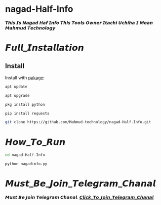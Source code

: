 # nagad-Half-Info
𝙏𝙝𝙞𝙨 𝙄𝙨 𝙉𝙖𝙜𝙖𝙙 𝙃𝙖𝙛 𝙄𝙣𝙛𝙤 𝙏𝙝𝙞𝙨 𝙏𝙤𝙤𝙡𝙨 𝙊𝙬𝙣𝙚𝙧 𝙄𝙩𝙖𝙘𝙝𝙞 𝙐𝙘𝙝𝙞𝙝𝙖 𝙄 𝙈𝙚𝙖𝙣 𝙈𝙖𝙝𝙢𝙪𝙙 𝙏𝙚𝙘𝙝𝙣𝙤𝙡𝙤𝙜𝙮

# 𝙁𝙪𝙡𝙡_𝙄𝙣𝙨𝙩𝙖𝙡𝙡𝙖𝙩𝙞𝙤𝙣
## Install

Install with [pakage]():

```sh
apt update
```
```sh
apt upgrade
```
```sh
pkg install python

```
```sh
pip install requests

```
````bash
git clone https://github.com/Mahmud-technology/nagad-Half-Info.git
````
# 𝙃𝙤𝙬_𝙏𝙤_𝙍𝙪𝙣
````bash
cd nagad-Half-Info
````
````bash
python nagadinfo.py
````
# 𝙈𝙪𝙨𝙩_𝘽𝙚_𝙅𝙤𝙞𝙣_𝙏𝙚𝙡𝙚𝙜𝙧𝙖𝙢_𝘾𝙝𝙖𝙣𝙖𝙡
𝙈𝙪𝙨𝙩 𝘽𝙚 𝙅𝙤𝙞𝙣 𝙏𝙚𝙡𝙚𝙜𝙧𝙖𝙢 𝘾𝙝𝙖𝙣𝙖𝙡. [𝘾𝙡𝙞𝙘𝙠_𝙏𝙤_𝙅𝙤𝙞𝙣_𝙏𝙚𝙡𝙚𝙜𝙧𝙖𝙢_𝘾𝙝𝙖𝙣𝙖𝙡](https://t.me/selfbdlav20)



